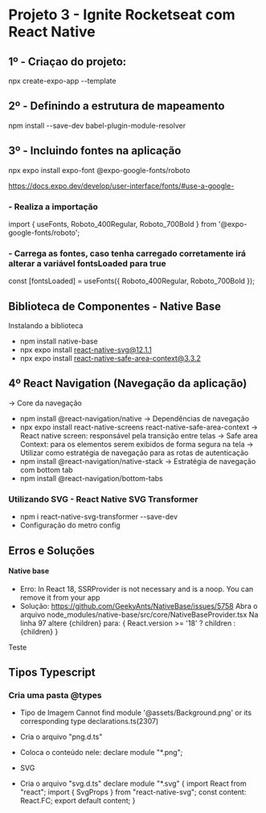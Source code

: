 # Projeto 3 - Ignite Rocketseat com React Native

## 1º - Criaçao do projeto:
  npx create-expo-app --template

## 2º - Definindo a estrutura de mapeamento
npm install --save-dev babel-plugin-module-resolver

## 3º - Incluindo fontes na aplicação
npx expo install expo-font @expo-google-fonts/roboto

https://docs.expo.dev/develop/user-interface/fonts/#use-a-google-
### - Realiza a importação
import { useFonts, Roboto_400Regular, Roboto_700Bold } from '@expo-google-fonts/roboto';

### - Carrega as fontes, caso tenha carregado corretamente irá alterar a variável fontsLoaded para true
const [fontsLoaded] = useFonts({ Roboto_400Regular, Roboto_700Bold });

## Biblioteca de Componentes - Native Base
Instalando a biblioteca
 - npm install native-base
 - npx expo install react-native-svg@12.1.1
 - npx expo install react-native-safe-area-context@3.3.2

## 4º React Navigation (Navegação da aplicação)
-> Core da navegação
  - npm install @react-navigation/native
-> Dependências de navegação
  - npx expo install react-native-screens react-native-safe-area-context
  -> React native screen: responsável pela transição entre telas
  -> Safe area Context: para os elementos serem exibidos de forma segura na tela
-> Utilizar como estratégia de navegação para as rotas de autenticação
  - npm install @react-navigation/native-stack
-> Estratégia de navegação com bottom tab
  - npm install @react-navigation/bottom-tabs

### Utilizando SVG - React Native SVG Transformer
  [doc]: https://github.com/kristerkari/react-native-svg-transformer
  - npm i react-native-svg-transformer --save-dev
  - Configuração do metro config

## Erros e Soluções
#### Native base
- Erro: In React 18, SSRProvider is not necessary and is a noop. You can remove it from your app
- Solução: https://github.com/GeekyAnts/NativeBase/issues/5758
Abra o arquivo node_modules/native-base/src/core/NativeBaseProvider.tsx
Na linha 97 altere <SSRProvider>{children}</SSRProvider> para:
{
  React.version >= '18' ? children : <SSRProvider>{children}</SSRProvider>
}

Teste

## Tipos Typescript
### Cria uma pasta @types
  - Tipo de Imagem
    Cannot find module '@assets/Background.png' or its corresponding type declarations.ts(2307)
  - Cria o arquivo "png.d.ts"
  - Coloca o conteúdo nele: declare module "*.png";

  - SVG
  - Cria o arquivo "svg.d.ts"
  declare module "*.svg" {
    import React from "react";
    import { SvgProps } from "react-native-svg";
    const content: React.FC<SvgProps>;
    export default content;
  }

